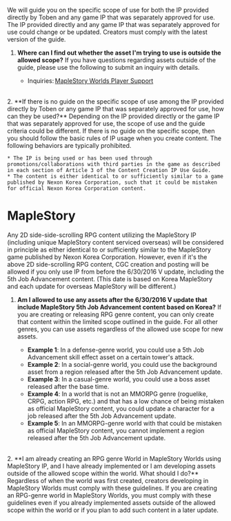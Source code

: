 We will guide you on the specific scope of use for both the IP provided directly by Toben and any game IP that was separately approved for use. 
The IP provided directly and any game IP that was separately approved for use could change or be updated. Creators must comply with the latest version of the guide. 

1. **Where can I find out whether the asset I'm trying to use is outside the allowed scope?**
If you have questions regarding assets outside of the guide, please use the following to submit an inquiry with details. 
  
    * Inquiries: [MapleStory Worlds Player Support](https://support-maplestoryworlds.nexon.com/hc/en-us{"target":"_blank"})
  <br>
2. **If there is no guide on the specific scope of use among the IP provided directly by Toben or any game IP that was separately approved for use, how can they be used?** 
Depending on the IP provided directly or the game IP that was separately approved for use, the scope of use and the guide criteria could be different. 
If there is no guide on the specific scope, then you should follow the basic rules of IP usage when you create content. The following behaviors are typically prohibited. 

    * The IP is being used or has been used through promotions/collaborations with third parties in the game as described in each section of Article 3 of the Content Creation IP Use Guide. 
    * The content is either identical to or sufficiently similar to a game published by Nexon Korea Corporation, such that it could be mistaken for official Nexon Korea Corporation content. 

# MapleStory 
Any 2D side-side-scrolling RPG content utilizing the MapleStory IP (including unique MapleStory content serviced overseas) will be considered in principle as either identical to or sufficiently similar to the MapleStory game published by Nexon Korea Corporation. 
However, even if it's the above 2D side-scrolling RPG content, CGC creation and posting will be allowed if you only use IP from before the 6/30/2016 V update, including the 5th Job Advancement content. (This date is based on Korea MapleStory and each update for overseas MapleStory will be different.) 
  <br>
1. **Am I allowed to use any assets after the 6/30/2016 V update that include MapleStory 5th Job Advancement content based on Korea?**
If you are creating or releasing RPG genre content, you can only create that content within the limited scope outlined in the guide. For all other genres, you can use assets regardless of the allowed use scope for new assets. 

    * **Example 1**: In a defense-genre world, you could use a 5th Job Advancement skill effect asset on a certain tower's attack. 
    * **Example 2**: In a social-genre world, you could use the background asset from a region released after the 5th Job Advancement update. 
    * **Example 3**: In a casual-genre world, you could use a boss asset released after the base time. 
    * **Example 4**: In a world that is not an MMORPG genre (roguelike, CRPG, action RPG, etc.) and that has a low chance of being mistaken as official MapleStory content, you could update a character for a job released after the 5th Job Advancement update. 
    * **Example 5**: In an MMORPG-genre world with that could be mistaken as official MapleStory content, you cannot implement a region released after the 5th Job Advancement update. 
  <br>
2. **I am already creating an RPG genre World in MapleStory Worlds using MapleStory IP, and I have already implemented or I am developing assets outside of the allowed scope within the world. What should I do?**
Regardless of when the world was first created, creators developing in MapleStory Worlds must comply with these guidelines. 
If you are creating an RPG-genre world in MapleStory Worlds, you must comply with these guidelines even if you already implemented assets outside of the allowed scope within the world or if you plan to add such content in a later update. 